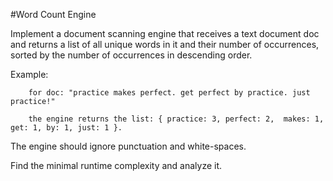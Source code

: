 #Word Count Engine

Implement a document scanning engine that receives a text document doc and returns a list of all unique words in it and their number of occurrences, sorted by the number of occurrences in descending order.

Example:

        for doc: "practice makes perfect. get perfect by practice. just practice!"

        the engine returns the list: { practice: 3, perfect: 2,  makes: 1, get: 1, by: 1, just: 1 }.

The engine should ignore punctuation and white-spaces.

Find the minimal runtime complexity and analyze it.